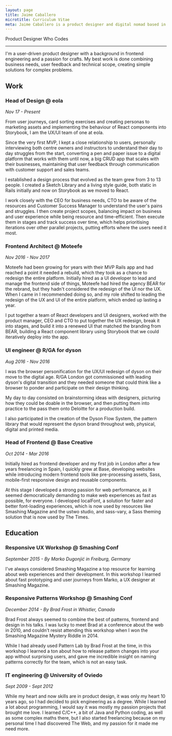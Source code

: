```yaml
---
layout: page
title: Jaime Caballero
microtitle: Curriculum Vitae
meta: Jaime Caballero is a product designer and digital nomad based in Oviedo, Spain and London
---
```


Product Designer Who Codes

---

<p id="skip" tabindex="-1">
I'm a user-driven product designer with a background in frontend engineering and a passion for crafts. My best work is done combining business needs, user feedback and technical scope, creating simple solutions for complex problems.
</p>

## Work

### Head of Design @ eola

_Nov 17 - Present_

From user journeys, card sorting exercises and creating personas to marketing assets and implementing the behaviour of React components into Storybook, I am the UX/UI team of one at eola.

Since the very first MVP, I kept a close relationship to users, personally interviewing both centre owners and instructors to understand their day to day struggles from the start, converting a pen and paper issue to a digital platform that works with them until now, a big CRUD app that scales with their businesses, maintaining that user feedback through communication with customer support and sales teams.

I established a design process that evolved as the team grew from 3 to 13 people. I created a Sketch Library and a living style guide, both static in Rails initially and now on Storybook as we moved to React.

I work closely with the CEO for business needs, CTO to be aware of the resources and Customer Success Manager to understand the user's pains and struggles. I then create project scopes, balancing impact on business and user experience while being resource and time-efficient. Then execute them in stages and track success over time, which helps prioritising iterations over other parallel projects, putting efforts where the users need it most.

### Frontend Architect @ Moteefe

_Nov 2016 - Nov 2017_

Moteefe had been growing for years with their MVP Rails app and had reached a point it needed a rebuild, which they took as a chance to redesign the entire platform. Initially hired as a UI developer to lead and manage the frontend side of things, Moteefe had hired the agency BEAR for the rebrand, but they hadn't considered the redesign of the UI nor the UX. When I came in I recommended doing so, and my role shifted to leading the redesign of the UX and UI of the entire platform, which ended up lasting a year.

I put together a team of React developers and UI designers, worked with the product manager, CEO and CTO to put together the UX redesign, break it into stages, and build it into a renewed UI that matched the branding from BEAR, building a React component library using Storybook that we could iteratively deploy into the app.

### UI engineer @ R/GA for dyson

_Aug 2016 - Nov 2016_

I was the browser personification for the UX/UI redesign of dyson on their move to the digital age. R/GA London got commissioned with leading dyson's digital transition and they needed someone that could think like a browser to ponder and participate on their design thinking.

My day to day consisted on brainstorming ideas with designers, picturing how they could be doable in the browser, and then putting them into practice to the pass them onto Deloitte for a production build.

I also participated in the creation of the Dyson Flow System, the pattern library that would represent the dyson brand throughout web, physical, digital and printed media.

### Head of Frontend @ Base Creative

_Oct 2014 - Mar 2016_

Initially hired as frontend developer and my first job in London after a few years freelancing in Spain, I quickly grew at Base, developing websites while introducing modern frontend tools like pre-processing assets, Sass, mobile-first responsive design and reusable components.

At this stage I developed a strong passion for web performance, as it seemed democratically demanding to make web experiences as fast as possible, for everyone. I developed localFont, a solution for faster and better font-loading experiences, which is now used by resources like Smashing Magazine and the ustwo studio, and sass-vary, a Sass theming solution that is now used by The Times.

## Education

### Responsive UX Workshop @ Smashing Conf

_September 2015 - By Marko Dugonjić in Freiburg, Germany_

I've always considered Smashing Magazine a top resource for learning about web experiences and their development. In this workshop I learned about fast prototyping and user journeys from Marko, a UX designer at Smashing Magazine.

### Responsive Patterns Workshop @ Smashing Conf

_December 2014 - By Brad Frost in Whistler, Canada_

Brad Frost always seemed to combine the best of patterns, frontend and design in his talks. I was lucky to meet Brad at a conference about the web in 2010, and couldn't resist attending this workshop when I won the Smashing Magazine Mystery Riddle in 2014.

While I had already used Pattern Lab by Brad Frost at the time, in this workshop I learned a ton about how to release pattern changes into your app without surprising users, and gave me incredible insight on naming patterns correctly for the team, which is not an easy task.

### IT engineering @ University of Oviedo

_Sept 2009 - Sept 2012_

While my heart and now skills are in product design, it was only my heart 10 years ago, so I had decided to pick engineering as a degree. While I learned a lot about programming, I would say it was mostly my passion projects that brought me love. I learned C/C++, a bit of Java and Python coding, as well as some complex maths there, but I also started freelancing because on my personal time I had discovered The Web, and my passion for it made me need more.
